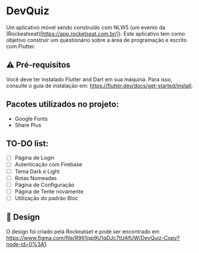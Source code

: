 # DevQuiz

Um aplicativo móvel sendo construído com NLW5 (um evento da (Rockeatseat)[https://app.rocketseat.com.br/]). Este aplicativo tem como objetivo construir um questionário sobre a área de programação e escrito com Flutter.

## ⚠️ Pré-requisitos

Você deve ter instalado Flutter and Dart em sua máquina. Para isso, consulte o guia de instalação em: https://flutter.dev/docs/get-started/install.

## Pacotes utilizados no projeto:

- Google Fonts
- Share Plus

## TO-DO list:
- [ ] Página de Login 
- [ ] Autenticação com Firebase 
- [ ] Tema Dark e Light
- [ ] Rotas Nomeadas
- [ ] Página de Configuração
- [ ] Página de Tente novamente
- [ ] Utilização do padrão Bloc

## 🎨 Design

O design foi criado pela Rockeatset e pode ser encontrado em https://www.figma.com/file/R9It1jsp9U1qDJc7tUAfUW/DevQuiz-Copy?node-id=0%3A1.
